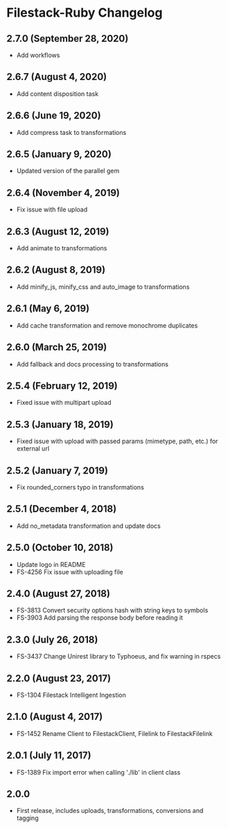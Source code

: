 # Filestack-Ruby Changelog

## 2.7.0 (September 28, 2020)
- Add workflows

## 2.6.7 (August 4, 2020)
- Add content disposition task

## 2.6.6 (June 19, 2020)
- Add compress task to transformations

## 2.6.5 (January 9, 2020)
- Updated version of the parallel gem

## 2.6.4 (November 4, 2019)
- Fix issue with file upload

## 2.6.3 (August 12, 2019)
- Add animate to transformations

## 2.6.2 (August 8, 2019)
- Add minify_js, minify_css and auto_image to transformations

## 2.6.1 (May 6, 2019)
- Add cache transformation and remove monochrome duplicates

## 2.6.0 (March 25, 2019)
- Add fallback and docs processing to transformations

## 2.5.4 (February 12, 2019)
- Fixed issue with multipart upload

## 2.5.3 (January 18, 2019)
- Fixed issue with upload with passed params (mimetype, path, etc.) for external url

## 2.5.2 (January 7, 2019)
- Fix rounded_corners typo in transformations

## 2.5.1 (December 4, 2018)
- Add no_metadata transformation and update docs

## 2.5.0 (October 10, 2018)
- Update logo in README
- FS-4256 Fix issue with uploading file

## 2.4.0 (August 27, 2018)
- FS-3813 Convert security options hash with string keys to symbols
- FS-3903 Add parsing the response body before reading it

## 2.3.0 (July 26, 2018)
- FS-3437 Change Unirest library to Typhoeus, and fix warning in rspecs

## 2.2.0 (August 23, 2017)
- FS-1304 Filestack Intelligent Ingestion

## 2.1.0 (August 4, 2017)
- FS-1452 Rename Client to FilestackClient, Filelink to FilestackFilelink

## 2.0.1 (July 11, 2017)
- FS-1389 Fix import error when calling './lib' in client class

## 2.0.0
- First release, includes uploads, transformations, conversions and tagging
